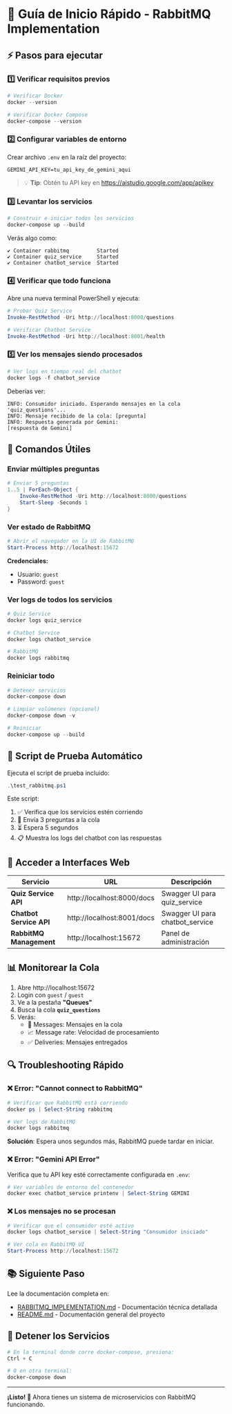 # 🚀 Guía de Inicio Rápido - RabbitMQ Implementation

## ⚡ Pasos para ejecutar

### 1️⃣ Verificar requisitos previos

```powershell
# Verificar Docker
docker --version

# Verificar Docker Compose
docker-compose --version
```

### 2️⃣ Configurar variables de entorno

Crear archivo `.env` en la raíz del proyecto:

```env
GEMINI_API_KEY=tu_api_key_de_gemini_aqui
```

> 💡 **Tip**: Obtén tu API key en https://aistudio.google.com/app/apikey

### 3️⃣ Levantar los servicios

```powershell
# Construir e iniciar todos los servicios
docker-compose up --build
```

Verás algo como:
```
✔ Container rabbitmq         Started
✔ Container quiz_service     Started  
✔ Container chatbot_service  Started
```

### 4️⃣ Verificar que todo funciona

Abre una nueva terminal PowerShell y ejecuta:

```powershell
# Probar Quiz Service
Invoke-RestMethod -Uri http://localhost:8000/questions

# Verificar Chatbot Service
Invoke-RestMethod -Uri http://localhost:8001/health
```

### 5️⃣ Ver los mensajes siendo procesados

```powershell
# Ver logs en tiempo real del chatbot
docker logs -f chatbot_service
```

Deberías ver:
```
INFO: Consumidor iniciado. Esperando mensajes en la cola 'quiz_questions'...
INFO: Mensaje recibido de la cola: [pregunta]
INFO: Respuesta generada por Gemini:
[respuesta de Gemini]
```

## 🎯 Comandos Útiles

### Enviar múltiples preguntas

```powershell
# Enviar 5 preguntas
1..5 | ForEach-Object {
    Invoke-RestMethod -Uri http://localhost:8000/questions
    Start-Sleep -Seconds 1
}
```

### Ver estado de RabbitMQ

```powershell
# Abrir el navegador en la UI de RabbitMQ
Start-Process http://localhost:15672
```

**Credenciales:**
- Usuario: `guest`
- Password: `guest`

### Ver logs de todos los servicios

```powershell
# Quiz Service
docker logs quiz_service

# Chatbot Service
docker logs chatbot_service

# RabbitMQ
docker logs rabbitmq
```

### Reiniciar todo

```powershell
# Detener servicios
docker-compose down

# Limpiar volúmenes (opcional)
docker-compose down -v

# Reiniciar
docker-compose up --build
```

## 🧪 Script de Prueba Automático

Ejecuta el script de prueba incluido:

```powershell
.\test_rabbitmq.ps1
```

Este script:
1. ✅ Verifica que los servicios estén corriendo
2. 📨 Envía 3 preguntas a la cola
3. ⏳ Espera 5 segundos
4. 📋 Muestra los logs del chatbot con las respuestas

## 🎨 Acceder a Interfaces Web

| Servicio | URL | Descripción |
|----------|-----|-------------|
| **Quiz Service API** | http://localhost:8000/docs | Swagger UI para quiz_service |
| **Chatbot Service API** | http://localhost:8001/docs | Swagger UI para chatbot_service |
| **RabbitMQ Management** | http://localhost:15672 | Panel de administración |

## 📊 Monitorear la Cola

1. Abre http://localhost:15672
2. Login con `guest` / `guest`
3. Ve a la pestaña **"Queues"**
4. Busca la cola **`quiz_questions`**
5. Verás:
   - 📨 Messages: Mensajes en la cola
   - 📈 Message rate: Velocidad de procesamiento
   - ✅ Deliveries: Mensajes entregados

## 🔍 Troubleshooting Rápido

### ❌ Error: "Cannot connect to RabbitMQ"

```powershell
# Verificar que RabbitMQ está corriendo
docker ps | Select-String rabbitmq

# Ver logs de RabbitMQ
docker logs rabbitmq
```

**Solución**: Espera unos segundos más, RabbitMQ puede tardar en iniciar.

### ❌ Error: "Gemini API Error"

Verifica que tu API key esté correctamente configurada en `.env`:

```powershell
# Ver variables de entorno del contenedor
docker exec chatbot_service printenv | Select-String GEMINI
```

### ❌ Los mensajes no se procesan

```powershell
# Verificar que el consumidor esté activo
docker logs chatbot_service | Select-String "Consumidor iniciado"

# Ver cola en RabbitMQ UI
Start-Process http://localhost:15672
```

## 📚 Siguiente Paso

Lee la documentación completa en:
- [RABBITMQ_IMPLEMENTATION.md](RABBITMQ_IMPLEMENTATION.md) - Documentación técnica detallada
- [README.md](README.md) - Documentación general del proyecto

## 🛑 Detener los Servicios

```powershell
# En la terminal donde corre docker-compose, presiona:
Ctrl + C

# O en otra terminal:
docker-compose down
```

---

**¡Listo! 🎉** Ahora tienes un sistema de microservicios con RabbitMQ funcionando.
